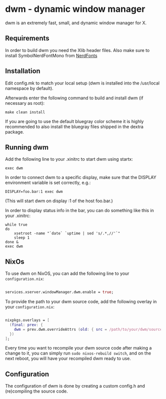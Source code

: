 dwm - dynamic window manager
============================
dwm is an extremely fast, small, and dynamic window manager for X.


Requirements
------------
In order to build dwm you need the Xlib header files.
Also make sure to install SymbolNerdFontMono from [NerdFonts](https://www.nerdfonts.com/font-downloads)

Installation
------------
Edit config.mk to match your local setup (dwm is installed into
the /usr/local namespace by default).

Afterwards enter the following command to build and install dwm (if
necessary as root):

    make clean install

If you are going to use the default bluegray color scheme it is highly
recommended to also install the bluegray files shipped in the dextra package.

Running dwm
-----------
Add the following line to your .xinitrc to start dwm using startx:

    exec dwm

In order to connect dwm to a specific display, make sure that
the DISPLAY environment variable is set correctly, e.g.:

    DISPLAY=foo.bar:1 exec dwm

(This will start dwm on display :1 of the host foo.bar.)

In order to display status info in the bar, you can do something
like this in your .xinitrc:

    while true
    do
        xsetroot -name "`date` `uptime | sed 's/.*,//'`"
        sleep 1
    done &
    exec dwm

NixOs
-----

To use dwm on NixOS, you can add the following line to your `configuration.nix`:

```nix

services.xserver.windowManager.dwm.enable = true;

```

To provide the path to your dwm source code, add the following overlay in your `configuration.nix`:


```nix

nixpkgs.overlays = [
  (final: prev: {
    dwm = prev.dwm.overrideAttrs (old: { src = /path/to/your/dwm/source/code; });
  })
];

```

Every time you want to recompile your dwm source code after making a change to it, you can simply run `sudo nixos-rebuild switch`, and on the next reboot, you will have your recompiled dwm ready to use.

Configuration
-------------
The configuration of dwm is done by creating a custom config.h
and (re)compiling the source code.
